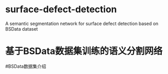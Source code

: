 # surface-defect-detection
A semantic segmentation network for surface defect detection based on BSData dataset

基于BSData数据集训练的语义分割网络
===
#BSData数据集介绍

